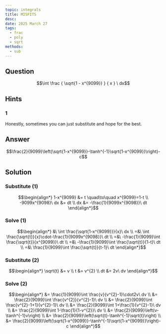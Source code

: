 ```yaml
---
topic: integrals
title: MISFITS
desc: 
date: 2025 March 27
tags:
  - frac
  - poly
  - sqrt
methods:
  - sub
---
```



## Question
```math
\int
  \frac
    { \sqrt{1 - x^{9099}} }
    { x }
\ dx
```


## Hints

### 1
Honestly, sometimes you can just substitute and hope for the best.


## Answer
```math
\frac{2}{9099}\left(\sqrt{1-x^{9099}}-\tanh^{-1}\sqrt{1-x^{9099}}\right)-c
```


## Solution

### Substitute (1)
```math
\begin{align*}
  1-x^{9099} &= t \quad\to\quad x^{9099}=1-t
  \\ -9099x^{9098}\ dx &= dt
  \\ dx &= -\frac{1}{9099x^{9098}}\ dt
\end{align*}
```

### Solve (1)
```math
\begin{align*}
  &\ \int \frac{\sqrt{1-x^{9099}}}{x}\ dx
  \\ =&\ \int \frac{\sqrt{t}}{x}\cdot-\frac{1}{9099x^{9098}}\ dt
  \\ =&\ -\frac{1}{9099}\int \frac{\sqrt{t}}{x^{9099}}\ dt
  \\ =&\ -\frac{1}{9099}\int \frac{\sqrt{t}}{1-t}\ dt
  \\ =&\ \frac{1}{9099}\int \frac{\sqrt{t}}{t-1}\ dt
\end{align*}
```

### Substitute (2)
```math
\begin{align*}
  \sqrt{t} &= v
  \\ t &= v^{2}
  \\ dt &= 2v\ dv
\end{align*}
```

### Solve (2)
```math
\begin{align*}
  &= \frac{1}{9099}\int \frac{v}{v^{2}-1}\cdot2v\ dv
  \\ &= \frac{2}{9099}\int \frac{v^{2}}{v^{2}-1}\ dv
  \\ &= \frac{2}{9099}\int \frac{v^{2}-1+1}{v^{2}-1}\ dv
  \\ &= \frac{2}{9099}\int 1+\frac{1}{v^{2}-1}\ dv
  \\ &= \frac{2}{9099}\int 1-\frac{1}{1-v^{2}}\ dv
  \\ &= \frac{2}{9099}\left(v-\tanh^{-1}v\right)
  \\ &= \frac{2}{9099}\left(\sqrt{t}-\tanh^{-1}\sqrt{t}\right)
  \\ &= \frac{2}{9099}\left(\sqrt{1-x^{9099}}-\tanh^{-1}\sqrt{1-x^{9099}}\right)-c
\end{align*}
```
